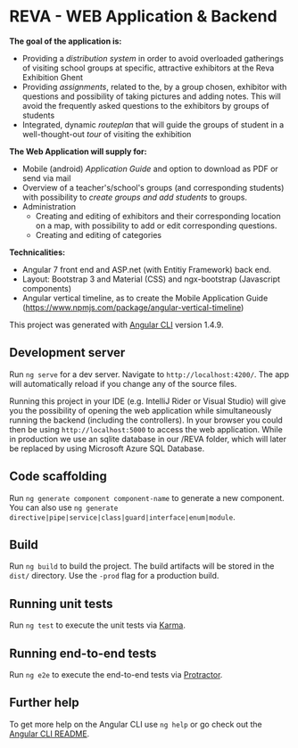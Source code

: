 # REVA - WEB Application & Backend

__The goal of the application is:__
* Providing a _distribution system_ in order to avoid overloaded gatherings of visiting school groups at specific, attractive exhibitors at the Reva Exhibition Ghent
* Providing _assignments_, related to the, by a group chosen, exhibitor with questions and possibility of taking pictures and adding notes. This will avoid the frequently asked questions to the exhibitors by groups of students
* Integrated, dynamic _routeplan_ that will guide the groups of student in a well-thought-out _tour_ of visiting the exhibition

__The Web Application will supply for:__
* Mobile (android) _Application Guide_ and option to download as PDF or send via mail
* Overview of a teacher's/school's groups (and corresponding students) with possibility to _create groups and add students_ to groups.
* Administration
   * Creating and editing of exhibitors and their corresponding location on a map,
          with possibility to add or edit corresponding questions.
   * Creating and editing of categories

__Technicalities:__
* Angular 7 front end and ASP.net (with Entitiy Framework) back end.
* Layout: Bootstrap 3 and Material (CSS) and ngx-bootstrap (Javascript components)
* Angular vertical timeline, as to create the Mobile Application Guide (https://www.npmjs.com/package/angular-vertical-timeline)

This project was generated with [Angular CLI](https://github.com/angular/angular-cli) version 1.4.9.

## Development server

Run `ng serve` for a dev server. Navigate to `http://localhost:4200/`. The app will automatically reload if you change any of the source files.

Running this project in your IDE (e.g. IntelliJ Rider or Visual Studio) will give you the possibility of opening the web application while simultaneously running the backend (including the controllers). In your browser you could then be using `http://localhost:5000` to access the web application.
While in production we use an sqlite database in our /REVA folder, which will later be replaced by using Microsoft Azure SQL Database.

## Code scaffolding

Run `ng generate component component-name` to generate a new component. You can also use `ng generate directive|pipe|service|class|guard|interface|enum|module`.

## Build

Run `ng build` to build the project. The build artifacts will be stored in the `dist/` directory. Use the `-prod` flag for a production build.

## Running unit tests

Run `ng test` to execute the unit tests via [Karma](https://karma-runner.github.io).

## Running end-to-end tests

Run `ng e2e` to execute the end-to-end tests via [Protractor](http://www.protractortest.org/).

## Further help

To get more help on the Angular CLI use `ng help` or go check out the [Angular CLI README](https://github.com/angular/angular-cli/blob/master/README.md).
